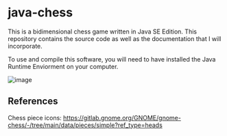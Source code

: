 # java-chess

This is a bidimensional chess game written in Java SE Edition. This repository contains the source code as well as the documentation that I will incorporate. 

To use and compile this software, you will need to have installed the Java Runtime Enviorment on your computer.

![image](https://github.com/user-attachments/assets/f94eacec-5320-4e4b-90d3-a21d56541bec)

## References
Chess piece icons: https://gitlab.gnome.org/GNOME/gnome-chess/-/tree/main/data/pieces/simple?ref_type=heads

